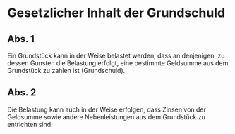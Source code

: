 # Gesetzlicher Inhalt der Grundschuld



## Abs. 1

 Ein Grundstück kann in der Weise belastet werden, dass an denjenigen, zu dessen Gunsten die Belastung erfolgt, eine bestimmte Geldsumme aus dem Grundstück zu zahlen ist (Grundschuld).

## Abs. 2

 Die Belastung kann auch in der Weise erfolgen, dass Zinsen von der Geldsumme sowie andere Nebenleistungen aus dem Grundstück zu entrichten sind. 

